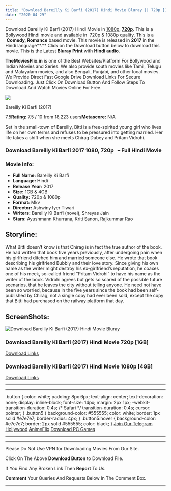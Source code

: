 ```yaml
---
title: "Download Bareilly Ki Barfi (2017) Hindi Movie Bluray || 720p [1GB] || 1080p [4GB]"
date: "2020-04-29"
---
```


Download Bareilly Ki Barfi (2017) Hindi Movie in [1080p](https://1moviesflix.com/1080p-movies/), [**720p**](https://1moviesflix.com/720p-movies/). This is a Bollywood Hindi movie and available in  720p & 1080p quality. This is a  **Comedy, Romance** based movie. This movie is released in **2017** in the Hindi language**.** Click on the Download button below to download this movie. This is the Latest **Bluray Print** with **Hindi audio**.

**TheMoviesFlix.in** is one of the Best Websites/Platform For Bollywood and Indian Movies and Series. We also provide south movies like Tamil, Telugu and Malayalam movies, and also Bengali, Punjabi, and other local movies. We Provide Direct Fast Google Drive Download Links For Secure Downloading. Just Click On Download Button And Follow Steps To Download And Watch Movies Online For Free.

[![](https://m.media-amazon.com/images/M/MV5BYThmNTMwZDYtZWFiYi00MGI4LTk0NzUtMzc2Njc2MmRhOGE2XkEyXkFqcGdeQXVyODE5NzE3OTE@._V1_SX300.jpg)](https://www.imdb.com/title/tt6967980/ "Bareilly Ki Barfi")

Bareilly Ki Barfi (2017)

7.5**Rating:** 7.5 / 10 from 18,223 users**Metascore:** N/A

Set in the small-town of Bareilly, Bitti is a free-spirited young girl who lives life on her own terms and refuses to be pressured into getting married. Her life takes a shift when she meets Chirag Dubey and Pritam Vidrohi.

### Download Bareilly Ki Barfi 2017 1080, 720p   – Full Hindi Movie

### Movie Info:

- **Full Name:** Bareilly Ki Barfi
- **Language:** Hindi
- **Release Year:** 2017
- **Size:** 1GB & 4GB
- **Quality:** 720p & 1080p
- **Format:** Mkv
- **Director:** Ashwiny Iyer Tiwari
- **Writers:** Bareilly Ki Barfi (novel), Shreyas Jain
- **Stars:** Ayushmann Khurrana, Kriti Sanon, Rajkummar Rao

## Storyline:

What Bitti doesn’t know is that Chirag is in fact the true author of the book. He had written that book five years previously, after undergoing pain when his girlfriend ditched him and married someone else. He wrote that book describing his girlfriend Bubbly and their love story. Since giving his own name as the writer might destroy his ex-girlfriend’s reputation, he coaxes one of his meek, so-called friend “Pritam Vidrohi” to have his name as the writer of the book. Vidrohi agrees but gets so scared of the possible future scenarios, that he leaves the city without telling anyone. He need not have been so worried, because in the five years since the book had been self-published by Chirag, not a single copy had ever been sold, except the copy that Bitti had purchased on the railway platform that day.

## ScreenShots:

![Download Bareilly Ki Barfi (2017) Hindi Movie Bluray](https://www.india.com/wp-content/uploads/2017/07/Bareilly-Ki-Barfi-TEASER-2.jpg)

### Download Bareilly Ki Barfi (2017) Hindi Movie 720p \[1GB\]

[Download Links](https://1moviesflix.com?a270777880=N25Pd2xaZkwyMWhoUzRnSjN1MElxeGliTnlGTkhrTGlWeCs1eEFJa2x6OElnVTV3SVYyYlZWVnNSUFVIU2hTTzdnL2FNT0tIdnI3L2EwTndlbFFSdXpHeHBHZ0l0aEw0dzFOU2VrUGo1cVk9)

### Download Bareilly Ki Barfi (2017) Hindi Movie 1080p \[4GB\] 

[Download Links](https://1moviesflix.com?a270777880=N25Pd2xaZkwyMWhoUzRnSjN1MElxeGliTnlGTkhrTGlWeCs1eEFJa2x6OElnVTV3SVYyYlZWVnNSUFVIU2hTT0FsK0h0K0xGam5nQWpDaVlCeUZsVitRa0FRRUswQkZpL3YwUmpJOHh1N1U9)

* * *

* * *

.button { color: white; padding: 8px 6px; text-align: center; text-decoration: none; display: inline-block; font-size: 14px; margin: 2px 1px; -webkit-transition-duration: 0.4s; /\* Safari \*/ transition-duration: 0.4s; cursor: pointer; } .button5 { background-color: #555555; color: white; border: 1px solid #e7e7e7; border-radius: 4px; } .button5:hover { background-color: #e7e7e7; border: 2px solid #555555; color: black; } [Join Our Telegram](http://gdrivepro.xyz/join.php) [Hollywood](https://moviesverse.com/) [AnimeFlix](https://animeflix.in/) [Download PC Games](https://gamesflix.net/)  

* * *

* * *

  

Please Do Not Use VPN for Downloading Movies From Our Site.

Click On The Above **Download Button** to Download File.

If You Find Any Broken Link Then **Report** To Us.

**Comment** Your Queries And Requests Below In The Comment Box.

* * *
